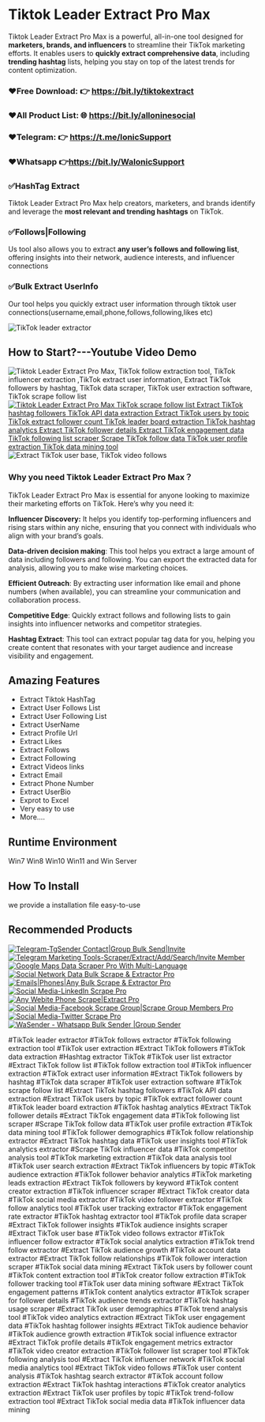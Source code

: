 # Tiktok Leader Extract Pro Max 
<p>Tiktok Leader Extract Pro Max is a powerful, all-in-one tool designed for <strong>marketers, brands, and influencers</strong> to streamline their TikTok marketing efforts.
It enables users to <strong>quickly extract comprehensive data</strong>, including <strong>trending hashtag</strong> lists, 
helping you stay on top of the latest trends for content optimization.</p>

### ❤️Free Download: 👉  https://bit.ly/tiktokextract
### ❤️All Product List: 🌐 https://bit.ly/alloninesocial
### ❤️Telegram:           👉 https://t.me/IonicSupport   
### ❤️Whatsapp          👉https://bit.ly/WaIonicSupport

<h3><strong>✅HashTag Extract</strong></h3>
<p>Tiktok Leader Extract Pro Max help creators, marketers, and brands identify and leverage the <strong>most relevant and trending hashtags</strong> on TikTok.</p>

<h3><strong>✅Follows|Following</strong></h3>
<p>Us tool also allows you to extract <strong>any user’s follows and following list</strong>, offering insights into their network, audience interests, and influencer connections</p>

<h3><strong>✅Bulk Extract UserInfo</strong></h3>
<p>Our tool helps you quickly extract user information through tiktok user connections(username,email,phone,follows,following,likes etc)</p>

<img src="https://i.ibb.co/26j6MCf/tk1.png" alt="TikTok leader extractor" />

<h2><strong>How to Start?---Youtube Video Demo</strong></h2>
<img src="https://i.ibb.co/xzxBQWw/ytbdemo.png" alt="Tiktok Leader Extract Pro Max, TikTok follow extraction tool, TikTok influencer extraction ,TikTok extract user information, Extract TikTok followers by hashtag, TikTok data scraper, TikTok user extraction software, TikTok scrape follow list" />
 <a href="https://youtu.be/qUn54RAAGtM">
       <img src="https://i.ibb.co/S0yZv2r/watchbtn.jpg" alt="Tiktok Leader Extract Pro Max TikTok scrape follow list Extract TikTok hashtag followers TikTok API data extraction Extract TikTok users by topic TikTok extract follower count TikTok leader board extraction TikTok hashtag analytics Extract TikTok follower details Extract TikTok engagement data TikTok following list scraper Scrape TikTok follow data TikTok user profile extraction TikTok data mining tool" />
    </a>

<img src="https://i.ibb.co/nb7kr1C/tk2.jpg" alt="Extract TikTok user base, TikTok video follows" />	
	
<h3><strong> Why you need Tiktok Leader Extract Pro Max？</strong></h3>
<p>TikTok Leader Extract Pro Max is essential for anyone looking to maximize their marketing efforts on TikTok. Here’s why you need it:</p>
<p><strong>Influencer Discovery:</strong> It helps you identify top-performing influencers and rising stars within any niche, ensuring that you 
connect with individuals who align with your brand’s goals.</p>
<p><strong>Data-driven decision making</strong>: This tool helps you extract a large amount of data including followers and following. 
You can export the extracted data for analysis, allowing you to make wise marketing choices.</p>
<p><strong>Efficient Outreach</strong>: By extracting user information like email and phone numbers (when available), 
you can streamline your communication and collaboration process.</p>
<p><strong>Competitive Edge</strong>: Quickly extract follows and following lists to gain insights into influencer networks and competitor strategies.</p>
<p><strong>Hashtag Extract</strong>: This tool can extract popular tag data for you, helping you create content that resonates with your target audience
 and increase visibility and engagement.</p>
 
 
<h2><strong>Amazing Features</strong></h2>
<ul><li>Extract Tiktok HashTag</li>
	<li>Extract User Follows List</li>
	<li>Extract User Following List</li>
	<li>Extract UserName</li>
	<li>Extract Profile Url</li>
	<li>Extract Likes</li>
	<li>Extract Follows</li>
	<li>Extract Following</li>
	<li>Extract Videos links</li>
	<li>Extract Email</li>
	<li>Extract Phone Number</li>
	<li>Extract UserBio</li>
	<li>Exprot to Excel</li>
	<li>Very easy to use</li>
    <li>More....</li>
</ul>


<h2><strong>Runtime Environment</strong></h2>
<p>Win7 Win8 Win10 Win11 and Win Server</P>

 <h2><strong> How To Install</strong></h2>
<p>we provide a installation file  easy-to-use</p>

 
 
 
 <h2><strong>Recommended Products</strong></h2>
    <a href="https://codecanyon.net/item/tgsender-contactgroup-sender/37945922" rel="nofollow">
      <img src="https://i.ibb.co/rwy1yH4/01tg-sender.png" alt="Telegram-TgSender Contact|Group Bulk Send|Invite" border="0"/>
    </a><a href="https://codecanyon.net/item/telegram-marketer-tools-6/33837496" rel="nofollow">
  <img src="https://i.ibb.co/VYrDCBJ/02temaket.png" alt="Telegram Marketing Tools-Scraper/Extract/Add/Search/Invite Member" border="0"/>
     </a>
	 <a href="https://codecanyon.net/item/google-maps-data-scraper-pro/34319381" rel="nofollow">
         <img src="https://i.ibb.co/Y8my8sL/03-gmap.png" alt="Google Maps Data Scraper Pro With Multi-Language" border="0"/>
     </a>
	 
<a href="https://codecanyon.net/item/social-network-data-assistant/35762445" rel="nofollow">
         <img src="https://i.ibb.co/K2pH0jN/03-social.jpg" alt="Social Network Data Bulk Scrape & Extractor Pro" border="0"/>
     </a>
	 
<a href="https://codecanyon.net/item/email-bulk-searchextractadd-tools/35506368" rel="nofollow">
         <img src="https://i.ibb.co/cJJWSqk/04-email.jpg" alt="Emails|Phones|Any Bulk Scrape & Extractor Pro" border="0"/>
     </a>
	 
 <a href="https://codecanyon.net/item/social-medialinkedin-scrape-pro/36804538" rel="nofollow">
        <img src="https://i.ibb.co/B6fmV3g/04-linked.jpg" alt="Social Media-LinkedIn Scrape Pro" border="0"/>
     </a>

 <a href="https://codecanyon.net/item/any-webite-phone-scrapeextract-pro/36886578" rel="nofollow">
       <img src="https://i.ibb.co/TwjVt5N/06-phonescrape.jpg" alt="Any Webite Phone Scrape|Extract Pro" border="0"/>
     </a>
	 
<a href="https://codecanyon.net/item/social-mediafacebook-groups-extractscrape-pro/36784128" rel="nofollow">
       <img src="https://i.ibb.co/9Zyz0bX/07-facebook.jpg" alt="Social Media-Facebook Scrape Group|Scrape Group Members Pro" border="0"/>
     </a>


<a href="https://codecanyon.net/item/social-mediatwitter-scrape-pro/36702645" rel="nofollow">
       <img src="https://i.ibb.co/TRrtvBc/08-twitter.jpg" alt="Social Media-Twitter Scrape Pro" border="0"/>
      </a>
	  
<a href="https://codecanyon.net/item/wasender-whatsapp-bulk-sender-group-sender/36924764" rel="nofollow">
       <img src="https://i.ibb.co/6JbZW4V/wa-send.jpg" alt="WaSender - Whatsapp Bulk Sender |Group Sender" border="0"/>
      </a>

#TikTok leader extractor
#TikTok follows extractor
#TikTok following extraction tool
#TikTok user extraction
#Extract TikTok followers
#TikTok data extraction
#Hashtag extractor TikTok
#TikTok user list extractor
#Extract TikTok follow list
#TikTok follow extraction tool
#TikTok influencer extraction
#TikTok extract user information
#Extract TikTok followers by hashtag
#TikTok data scraper
#TikTok user extraction software
#TikTok scrape follow list
#Extract TikTok hashtag followers
#TikTok API data extraction
#Extract TikTok users by topic
#TikTok extract follower count
#TikTok leader board extraction
#TikTok hashtag analytics
#Extract TikTok follower details
#Extract TikTok engagement data
#TikTok following list scraper
#Scrape TikTok follow data
#TikTok user profile extraction
#TikTok data mining tool
#TikTok follower demographics
#TikTok follow relationship extractor
#Extract TikTok hashtag data
#TikTok user insights tool
#TikTok analytics extractor
#Scrape TikTok influencer data
#TikTok competitor analysis tool
#TikTok marketing extraction
#TikTok data analysis tool
#TikTok user search extraction
#Extract TikTok influencers by topic
#TikTok audience extraction
#TikTok follower behavior analytics
#TikTok marketing leads extraction
#Extract TikTok followers by keyword
#TikTok content creator extraction
#TikTok influencer scraper
#Extract TikTok creator data
#TikTok social media extractor
#TikTok video follower extractor
#TikTok follow analytics tool
#TikTok user tracking extractor
#TikTok engagement rate extractor
#TikTok hashtag extractor tool
#TikTok profile data scraper
#Extract TikTok follower insights
#TikTok audience insights scraper
#Extract TikTok user base
#TikTok video follows extractor
#TikTok influencer follow extractor
#TikTok social analytics extraction
#TikTok trend follow extractor
#Extract TikTok audience growth
#TikTok account data extractor
#Extract TikTok follow relationships
#TikTok follower interaction scraper
#TikTok social data mining
#Extract TikTok users by follower count
#TikTok content extraction tool
#TikTok creator follow extraction
#TikTok follower tracking tool
#TikTok user data mining software
#Extract TikTok engagement patterns
#TikTok content analytics extractor
#TikTok scraper for follower details
#TikTok audience trends extractor
#TikTok hashtag usage scraper
#Extract TikTok user demographics
#TikTok trend analysis tool
#TikTok video analytics extraction
#Extract TikTok user engagement data
#TikTok hashtag follower insights
#Extract TikTok audience behavior
#TikTok audience growth extraction
#TikTok social influence extractor
#Extract TikTok profile details
#TikTok engagement metrics extractor
#TikTok video creator extraction
#TikTok follower list scraper tool
#TikTok following analysis tool
#Extract TikTok influencer network
#TikTok social media analytics tool
#Extract TikTok video follows
#TikTok user content analysis
#TikTok hashtag search extractor
#TikTok account follow extraction
#Extract TikTok hashtag interactions
#TikTok creator analytics extraction
#Extract TikTok user profiles by topic
#TikTok trend-follow extraction tool
#Extract TikTok social media data
#TikTok influencer data mining
